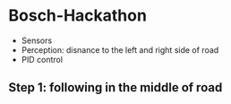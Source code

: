 # Bosch-Hackathon

* Sensors
* Perception: disnance to the left and right side of road
* PID control

## Step 1: following in the middle of road

